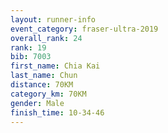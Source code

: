 ```yaml
---
layout: runner-info 
event_category: fraser-ultra-2019 
overall_rank: 24
rank: 19
bib: 7003
first_name: Chia Kai
last_name: Chun
distance: 70KM
category_km: 70KM
gender: Male
finish_time: 10-34-46
---
```

